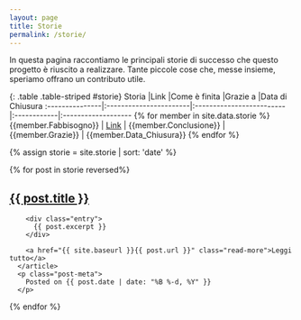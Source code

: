 ```yaml
---
layout: page
title: Storie
permalink: /storie/
---
```


In questa pagina raccontiamo le principali storie di successo che questo progetto è riuscito a realizzare. Tante piccole cose che, messe insieme, speriamo offrano un contributo utile.

{: .table .table-striped #storie}
Storia          |Link                    |Come è finita             |Grazie a     |Data di Chiusura
:---------------|:-----------------------|:-------------------------|:------------|:-------------------
{% for member in site.data.storie %} {{member.Fabbisogno}} | [Link]({{member.Link}}) | {{member.Conclusione}} | {{member.Grazie}} | {{member.Data_Chiusura}}
{% endfor %}



{% assign storie = site.storie | sort: 'date' %}

<div class="posts">
  {% for post in storie reversed%}
      <article class="post">
        <h1><a href="{{ site.baseurl }}{{ post.url }}">{{ post.title }}</a></h1>

        <div class="entry">
          {{ post.excerpt }}
        </div>

        <a href="{{ site.baseurl }}{{ post.url }}" class="read-more">Leggi tutto</a>
      </article>
      <p class="post-meta">
        Posted on {{ post.date | date: "%B %-d, %Y" }}
      </p>
  {% endfor %}
</div>
